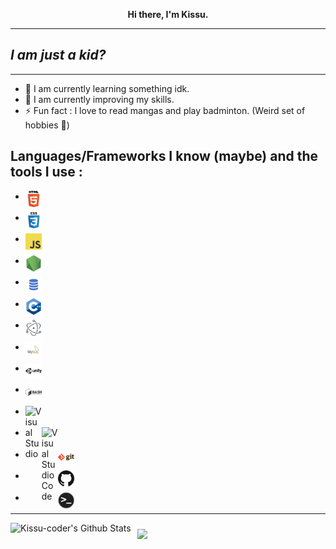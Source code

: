 <strong><center>Hi there, I'm Kissu.</center></strong>
<hr>

## ***I am just a kid?***

<hr>

- 🥴 I am currently learning something idk.
- 🦆 I am currently improving my skills.
- ⚡ Fun fact : I love to read mangas and play badminton. (Weird set of hobbies 🤣)

## Languages/Frameworks I know (maybe) and the tools I use :
- [<img align="left" alt="HTML5" width="26px" src="https://raw.githubusercontent.com/github/explore/80688e429a7d4ef2fca1e82350fe8e3517d3494d/topics/html/html.png">]("https://developer.mozilla.org/en-US/docs/Web/Guide/HTML/HTML5")

- [<img align="left" alt="CSS3" width="26px" src="https://raw.githubusercontent.com/github/explore/80688e429a7d4ef2fca1e82350fe8e3517d3494d/topics/css/css.png">]("https://developer.mozilla.org/en-US/docs/Web/CSS")

- [<img align="left" alt="Javascript" width="26px" src="https://raw.githubusercontent.com/github/explore/80688e429a7d4ef2fca1e82350fe8e3517d3494d/topics/javascript/javascript.png">]("https://developer.mozilla.org/en-US/docs/Learn/JavaScript/First_steps/What_is_JavaScript")

- [<img align="left" alt="Node Js" width="26px" src="https://raw.githubusercontent.com/github/explore/80688e429a7d4ef2fca1e82350fe8e3517d3494d/topics/nodejs/nodejs.png">]("https://nodejs.org/")

- [<img align="left" alt="SQL" width="26px" src="https://raw.githubusercontent.com/github/explore/80688e429a7d4ef2fca1e82350fe8e3517d3494d/topics/sql/sql.png">]("https://en.wikipedia.org/wiki/SQL")

- [<img align="left" alt="Cpp / C++" width="26px" src="https://raw.githubusercontent.com/github/explore/80688e429a7d4ef2fca1e82350fe8e3517d3494d/topics/cpp/cpp.png">]("https://en.wikipedia.org/wiki/C%2B%2B")

- [<img align="left" alt="Electron Js" width="26px" src="https://raw.githubusercontent.com/github/explore/80688e429a7d4ef2fca1e82350fe8e3517d3494d/topics/electron/electron.png">]("https://www.electronjs.org/")

- [<img align="left" alt="MySql" width="26px" src="https://raw.githubusercontent.com/github/explore/80688e429a7d4ef2fca1e82350fe8e3517d3494d/topics/mysql/mysql.png">]("https://www.mysql.com/")

- [<img align="left" alt="Unity" width="26px" src="https://raw.githubusercontent.com/github/explore/80688e429a7d4ef2fca1e82350fe8e3517d3494d/topics/unity/unity.png">]("https://unity.com/")

- [<img align="left" alt="Bash" width="26px" src="https://raw.githubusercontent.com/github/explore/80688e429a7d4ef2fca1e82350fe8e3517d3494d/topics/bash/bash.png">]("https://www.gnu.org/software/bash/")

- [<img align="left" alt="Visual Studio" width="26px" src="https://upload.wikimedia.org/wikipedia/commons/5/59/Visual_Studio_Icon_2019.svg">]("https://visualstudio.microsoft.com/")

- [<img align="left" alt="Visual Studio Code" width="26px" src="https://upload.wikimedia.org/wikipedia/commons/9/9a/Visual_Studio_Code_1.35_icon.svg">]("https://code.visualstudio.com/")

- [<img align="left" alt="Git" width="26px" src="https://raw.githubusercontent.com/github/explore/80688e429a7d4ef2fca1e82350fe8e3517d3494d/topics/git/git.png">]("https://git-scm.com/")

- [<img align="left" alt="Github" width="26px" src="https://raw.githubusercontent.com/github/explore/78df643247d429f6cc873026c0622819ad797942/topics/github/github.png">]("https://github.com/")

- [<img align="left" alt="Windows Terminal" width="26px" src="https://raw.githubusercontent.com/github/explore/d92924b1d925bb134e308bd29c9de6c302ed3beb/topics/terminal/terminal.png">]("https://www.microsoft.com/en-us/p/windows-terminal/9n0dx20hk701")

<hr>

[<img align="left" alt="Kissu-coder's Github Stats" src="https://github-readme-stats.codestackr.vercel.app/api?username=Kissu-coder&count_private=true&show_icons=true&hide_border=true&hide=stars&theme=synthwave">]("https://github.com/Kissu-coder")

[<img align="left" src="https://github-readme-stats.codestackr.vercel.app/api/top-langs/?username=Kissu-coder" style="margin:10px;">]("https://github.com/Kissu-coder")